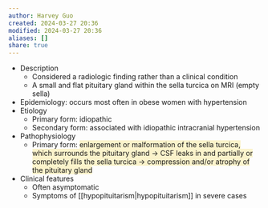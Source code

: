 ```yaml
---
author: Harvey Guo
created: 2024-03-27 20:36
modified: 2024-03-27 20:36
aliases: []
share: true
---
```

- Description
	- Considered a radiologic finding rather than a clinical condition
	- A small and flat pituitary gland within the sella turcica on MRI (empty sella)
- Epidemiology: occurs most often in obese women with hypertension
- Etiology
	- Primary form: idiopathic
	- Secondary form: associated with idiopathic intracranial hypertension
- Pathophysiology
	- Primary form: <span style="background:rgba(240, 200, 0, 0.2)">enlargement or malformation of the sella turcica, which surrounds the pituitary gland → CSF leaks in and partially or completely fills the sella turcica → compression and/or atrophy of the pituitary gland</span>
- Clinical features
	- Often asymptomatic
	- Symptoms of [[hypopituitarism|hypopituitarism]] in severe cases
